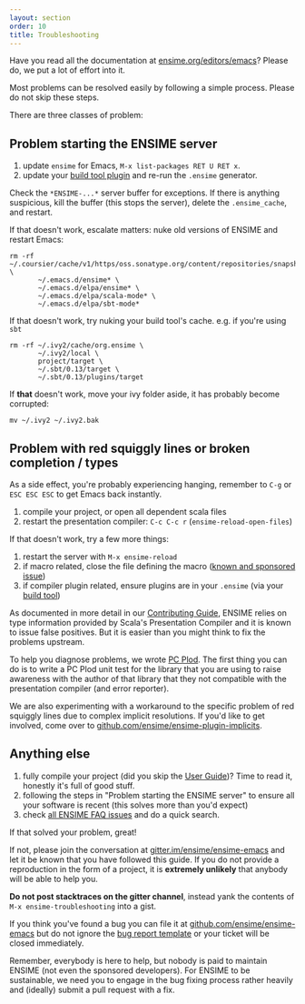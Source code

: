 ```yaml
---
layout: section
order: 10
title: Troubleshooting
---
```


Have you read all the documentation at [ensime.org/editors/emacs](http://ensime.org/editors/emacs)? Please do, we put a lot of effort into it.

Most problems can be resolved easily by following a simple process. Please do not skip these steps.

There are three classes of problem:

## Problem starting the ENSIME server

1. update `ensime` for Emacs, `M-x list-packages RET U RET x`.
1. update your [build tool plugin](/build_tools) and re-run the `.ensime` generator.

Check the `*ENSIME-...*` server buffer for exceptions. If there is anything suspicious, kill the buffer (this stops the server), delete the `.ensime_cache`, and restart.

If that doesn't work, escalate matters: nuke old versions of ENSIME and restart Emacs:

```
rm -rf ~/.coursier/cache/v1/https/oss.sonatype.org/content/repositories/snapshots \
       ~/.emacs.d/ensime* \
       ~/.emacs.d/elpa/ensime* \
       ~/.emacs.d/elpa/scala-mode* \
       ~/.emacs.d/elpa/sbt-mode*
```

If that doesn't work, try nuking your build tool's cache. e.g. if you're using `sbt`

```
rm -rf ~/.ivy2/cache/org.ensime \
       ~/.ivy2/local \
       project/target \
       ~/.sbt/0.13/target \
       ~/.sbt/0.13/plugins/target
```

If **that** doesn't work, move your ivy folder aside, it has probably become corrupted:

```
mv ~/.ivy2 ~/.ivy2.bak
```

## Problem with red squiggly lines or broken completion / types

As a side effect, you're probably experiencing hanging, remember to `C-g` or `ESC ESC ESC` to get Emacs back instantly.

1. compile your project, or open all dependent scala files
1. restart the presentation compiler: `C-c C-c r` (`ensime-reload-open-files`)

If that doesn't work, try a few more things:

1. restart the server with `M-x ensime-reload`
1. if macro related, close the file defining the macro ([known and sponsored issue](https://github.com/ensime/ensime-server/issues/1152))
1. if compiler plugin related, ensure plugins are in your `.ensime` (via your [build tool](/build_tools))

As documented in more detail in our [Contributing Guide](/contributing/#scala-compiler-and-refactoring), ENSIME relies on type information provided by Scala's Presentation
Compiler and it is known to issue false positives. But it is easier than you might think to fix the problems upstream.

To help you diagnose problems, we wrote [PC Plod](https://github.com/ensime/pcplod). The first thing you can do is to write a PC Plod unit test for the library that you are using to raise awareness with the author of that library that they not compatible with the presentation compiler (and error reporter).

We are also experimenting with a workaround to the specific problem of red squiggly lines due to complex implicit resolutions. If you'd like to get involved, come over to [github.com/ensime/ensime-plugin-implicits](https://github.com/ensime/ensime-plugin-implicits).

## Anything else

1. fully compile your project (did you skip the [User Guide](/editors/emacs/userguide/))? Time to read it, honestly it's full of good stuff.
1. following the steps in "Problem starting the ENSIME server" to ensure all your software is recent (this solves more than you'd expect)
1. check [all ENSIME FAQ issues](https://github.com/search?utf8=%E2%9C%93&q=user%3Aensime+is%3Aissue+label%3AFAQ&type=Issues&ref=searchresults) and do a quick search.

If that solved your problem, great!

If not, please join the conversation at [gitter.im/ensime/ensime-emacs](https://gitter.im/ensime/ensime-emacs) and let it be known that you have followed this guide. If you do not provide a reproduction in the form of a project, it is **extremely unlikely** that anybody will be able to help you.

**Do not post stacktraces on the gitter channel**, instead yank the contents of `M-x ensime-troubleshooting` into a gist.

If you think you've found a bug you can file it at [github.com/ensime/ensime-emacs](https://github.com/ensime/ensime-emacs/issues/new) but do not ignore the [bug report template](https://github.com/ensime/ensime-emacs/blob/master/.github/ISSUE_TEMPLATE.md) or your ticket will be closed immediately.

Remember, everybody is here to help, but nobody is paid to maintain ENSIME (not even the sponsored developers). For ENSIME to be sustainable, we need you to engage in the bug fixing process rather heavily and (ideally) submit a pull request with a fix.
